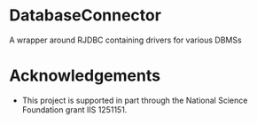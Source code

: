 DatabaseConnector
=================

A wrapper around RJDBC containing drivers for various DBMSs

# Acknowledgements
- This project is supported in part through the National Science Foundation grant IIS 1251151.


